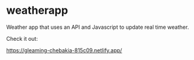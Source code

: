 # weatherapp

Weather app that uses an API and Javascript to update real time weather.

Check it out: 

https://gleaming-chebakia-815c09.netlify.app/
